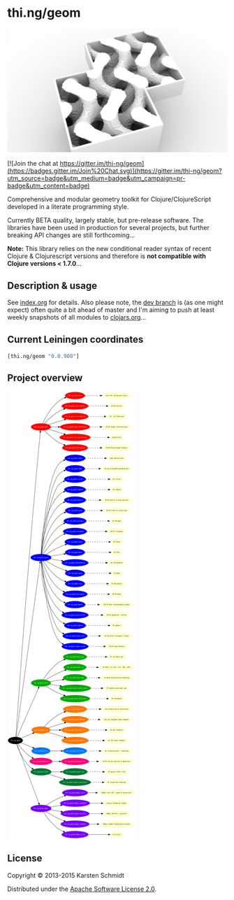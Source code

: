 # thi.ng/geom

![SVO mesh created with geom-voxel module](assets/svo-d7.jpg)

[![Join the chat at https://gitter.im/thi-ng/geom](https://badges.gitter.im/Join%20Chat.svg)](https://gitter.im/thi-ng/geom?utm_source=badge&utm_medium=badge&utm_campaign=pr-badge&utm_content=badge)

Comprehensive and modular geometry toolkit for Clojure/ClojureScript
developed in a literate programming style.

Currently BETA quality, largely stable, but pre-release software. The
libraries have been used in production for several projects, but
further breaking API changes are still forthcoming...

**Note:** This library relies on the new
conditional reader syntax of recent Clojure & Clojurescript versions
and therefore is **not compatible with Clojure versions < 1.7.0**...

## Description & usage

See [index.org](src/index.org) for details. Also please note, the
[dev branch](https://github.com/thi-ng/geom/tree/develop) is (as one
might expect) often quite a bit ahead of master and I'm aiming to push
at least weekly snapshots of all modules to
[clojars.org](http://clojars.org)...

## Current Leiningen coordinates

```clj
[thi.ng/geom "0.0.908"]
```

## Project overview

![project overview](assets/overview.png)

## License

Copyright © 2013-2015 Karsten Schmidt

Distributed under the
[Apache Software License 2.0](http://www.apache.org/licenses/LICENSE-2.0).
